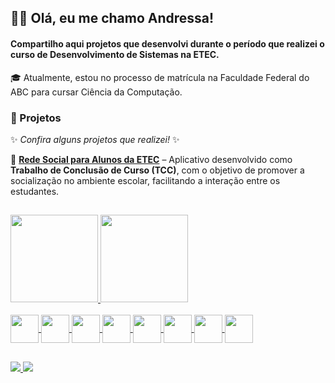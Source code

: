 ## 👋🏽 Olá, eu me chamo Andressa! 
#### Compartilho aqui projetos que desenvolvi durante o período que realizei o curso de Desenvolvimento de Sistemas na ETEC. 

🎓 Atualmente, estou no processo de matrícula na Faculdade Federal do ABC para cursar Ciência da Computação. 

### 📌 Projetos  
✨ *Confira alguns projetos que realizei!* ✨  

🚀 <a href= "https://github.com/HefestusTCC/Lacos-App">**Rede Social para Alunos da ETEC**</a>  – Aplicativo desenvolvido como **Trabalho de Conclusão de Curso (TCC)**, com o objetivo de promover a socialização no ambiente escolar, facilitando a interação entre os estudantes.  


##

<div>
  <a href = "https://github.com/AndressaScript">
    <img height = "140em" src="https://github-readme-stats.vercel.app/api?username=AndressaScript&hide=contribs,prs&show_icons=true&theme=radical"/>
    <img height = "140em" src="https://github-readme-stats.vercel.app/api/top-langs/?username=AndressaScript&hide_progress=true&theme=radical"/>
</div>
<div style="display: inline_block"><br>
  <img align="center" height: = "40" width="45" src="https://cdn.jsdelivr.net/gh/devicons/devicon@latest/icons/html5/html5-original.svg" />
  <img align="center" height: = "40" width="45" src="https://cdn.jsdelivr.net/gh/devicons/devicon@latest/icons/css3/css3-original.svg" />       
  <img align="center" height: = "40" width="45" src="https://cdn.jsdelivr.net/gh/devicons/devicon@latest/icons/php/php-original.svg"  />
  <img align="center" height: = "40" width="45" src="https://cdn.jsdelivr.net/gh/devicons/devicon@latest/icons/javascript/javascript-original.svg" />
  <img align="center" height: = "40" width="45" src="https://cdn.jsdelivr.net/gh/devicons/devicon@latest/icons/java/java-original.svg" />
  <img align="center" height: = "40" width="45" src="https://cdn.jsdelivr.net/gh/devicons/devicon@latest/icons/python/python-original.svg" />
  <img align="center" height: = "40" width="45" src="https://cdn.jsdelivr.net/gh/devicons/devicon@latest/icons/mysql/mysql-original.svg" />
  <img align="center" height: = "40" width="45" src="https://cdn.jsdelivr.net/gh/devicons/devicon@latest/icons/react/react-original.svg" />
</div>

##

<div>
  <a href= "https://www.linkedin.com/in/andressa-silva19/"> <img src="https://img.shields.io/badge/LinkedIn-0077B5?style=for-the-badge&logo=linkedin&logoColor=white" />
  <a href= "andressa7090@gmail.com"> <img src="https://img.shields.io/badge/Gmail-D14836?style=for-the-badge&logo=gmail&logoColor=white" />
</div>

